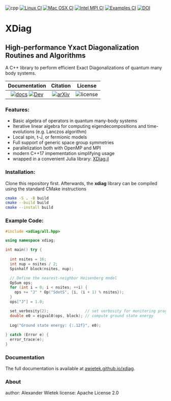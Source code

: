 <!--
SPDX-FileCopyrightText: 2025 Alexander Wietek <awietek@pks.mpg.de>

SPDX-License-Identifier: Apache-2.0
-->

![cpp](https://img.shields.io/badge/C++-17-blue.svg?style=flat&logo=c%2B%2B)
[![Linux CI](https://github.com/awietek/xdiag/actions/workflows/linux.yml/badge.svg?style=for-the-badge)](https://github.com/awietek/xdiag/actions/workflows/linux.yml)
[![Mac OSX CI](https://github.com/awietek/xdiag/actions/workflows/osx.yml/badge.svg?style=for-the-badge)](https://github.com/awietek/xdiag/actions/workflows/osx.yml)
[![Intel MPI CI](https://github.com/awietek/xdiag/actions/workflows/intelmpi.yml/badge.svg?style=for-the-badge)](https://github.com/awietek/xdiag/actions/workflows/intelmpi.yml)
[![Examples CI](https://github.com/awietek/xdiag/actions/workflows/examples.yml/badge.svg?style=for-the-badge)](https://github.com/awietek/xdiag/actions/workflows/examples.yml)
[![DOI](https://zenodo.org/badge/169422780.svg)](https://zenodo.org/badge/latestdoi/169422780)


# XDiag
## High-performance Yxact Diagonalization Routines and Algorithms

A C++ library to perform efficient Exact Diagonalizations of quantum many body systems. 


| **Documentation**                                                                                                                                                                                    | **Citation**                                                                                           | **License**                                                        |
|:----------------------------------------------------------------------------------------------------------------------------------------------------------------------------------------------------:|:------------------------------------------------------------------------------------------------------:|--------------------------------------------------------------------|
| [![docs](https://img.shields.io/badge/Documentation-here-red.svg)](https://awietek.github.io/xdiag) [![Dev](https://img.shields.io/badge/docs-dev-blue.svg)](https://docs.itensor.org/ITensors/dev/) | [![arXiv](https://img.shields.io/badge/arXiv-2007.14822-b31b1b.svg)](https://arxiv.org/abs/2505.02901) | ![license](https://img.shields.io/badge/license-Apache%202.0-blue) |


### Features:
- Basic algebra of operators in quantum many-body systems
- Iterative linear algebra for computing eigendecompositions and time-evolutions (e.g. Lanczos algorithm)
- Local spin, t-J, or fermionic models
- Full support of generic space group symmetries
- parallelization both with OpenMP and MPI
- modern C++17 impementation simplifying usage
- wrapped in a convenient Julia library: [XDiag.jl](https://github.com/awietek/XDiag.jl)

### Installation:
Clone this repository first. Afterwards, the **xdiag** library can be compiled using the standard CMake instructions
```bash
cmake -S . -B build
cmake --build build
cmake --install build
```

### Example Code:
```cpp
#include <xdiag/all.hpp>

using namespace xdiag;

int main() try {
  
  int nsites = 16;
  int nup = nsites / 2;
  Spinhalf block(nsites, nup);

  // Define the nearest-neighbor Heisenberg model
  OpSum ops;
  for (int i = 0; i < nsites; ++i) {
    ops += "J" * Op("SdotS", {i, (i + 1) % nsites});
  }
  ops["J"] = 1.0;

  set_verbosity(2);                // set verbosity for monitoring progress
  double e0 = eigval0(ops, block); // compute ground state energy
  
  Log("Ground state energy: {:.12f}", e0);
  
} catch (Error e) {
  error_trace(e);
}

```

### Documentation
The full documentation is available at [awietek.github.io/xdiag](https://awietek.github.io/xdiag).

### About
author:   Alexander Wietek
license:   Apache License 2.0
